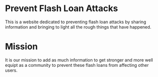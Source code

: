 # Prevent Flash Loan Attacks

This is a website dedicated to preventing flash loan attacks by sharing information and bringing to light all the rough things that have happened.

# Mission

It is our mission to add as much information to get stronger and more well equipt as a community to prevent these flash loans from affecting other users.
